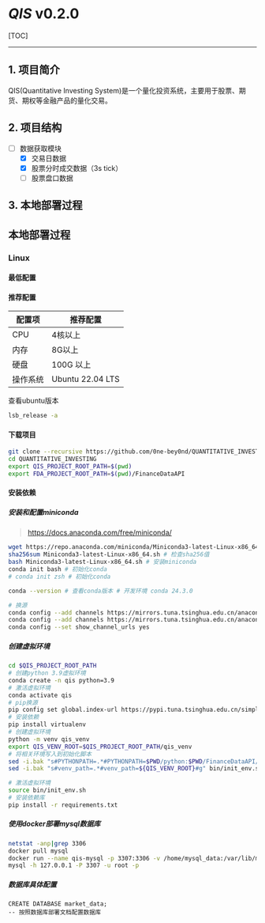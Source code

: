 # ***QIS*** v0.2.0

[TOC]

---

## 1. 项目简介

QIS(Quantitative Investing System)是一个量化投资系统，主要用于股票、期货、期权等金融产品的量化交易。

## 2. 项目结构

- [ ] 数据获取模块
    - [x] 交易日数据
    - [x] 股票分时成交数据（3s tick）
    - [ ] 股票盘口数据

## 3. 本地部署过程

## 本地部署过程

### Linux

#### 最低配置

[//]: # (TODO: 添加最低配置)

#### 推荐配置

| 配置项  | 推荐配置             |
|------|------------------|
| CPU  | 4核以上             |
| 内存   | 8G以上             |
| 硬盘   | 100G 以上          |
| 操作系统 | Ubuntu 22.04 LTS |

查看ubuntu版本

```bash
lsb_release -a
```

#### 下载项目

```bash
git clone --recursive https://github.com/0ne-bey0nd/QUANTITATIVE_INVESTING.git
cd QUANTITATIVE_INVESTING
export QIS_PROJECT_ROOT_PATH=$(pwd)
export FDA_PROJECT_ROOT_PATH=$(pwd)/FinanceDataAPI

```

#### 安装依赖

##### 安装和配置miniconda

> https://docs.anaconda.com/free/miniconda/

```bash
wget https://repo.anaconda.com/miniconda/Miniconda3-latest-Linux-x86_64.sh  # 下载miniconda安装包
sha256sum Miniconda3-latest-Linux-x86_64.sh # 检查sha256值
bash Miniconda3-latest-Linux-x86_64.sh # 安装miniconda
conda init bash # 初始化conda
# conda init zsh # 初始化conda

conda --version # 查看conda版本 # 开发环境 conda 24.3.0

# 换源
conda config --add channels https://mirrors.tuna.tsinghua.edu.cn/anaconda/pkgs/free/
conda config --add channels https://mirrors.tuna.tsinghua.edu.cn/anaconda/pkgs/main/
conda config --set show_channel_urls yes
```

##### 创建虚拟环境

```bash
cd $QIS_PROJECT_ROOT_PATH
# 创建python 3.9虚拟环境
conda create -n qis python=3.9
# 激活虚拟环境
conda activate qis
# pip换源
pip config set global.index-url https://pypi.tuna.tsinghua.edu.cn/simple
# 安装依赖
pip install virtualenv
# 创建虚拟环境
python -m venv qis_venv
export QIS_VENV_ROOT=$QIS_PROJECT_ROOT_PATH/qis_venv
# 将相关环境写入到初始化脚本
sed -i.bak "s#PYTHONPATH=.*#PYTHONPATH=$PWD/python:$PWD/FinanceDataAPI/python#g" bin/init_env.sh
sed -i.bak "s#venv_path=.*#venv_path=${QIS_VENV_ROOT}#g" bin/init_env.sh

# 激活虚拟环境
source bin/init_env.sh
# 安装依赖库
pip install -r requirements.txt
```

##### 使用docker部署mysql数据库

```bash
netstat -anp|grep 3306
docker pull mysql
docker run --name qis-mysql -p 3307:3306 -v /home/mysql_data:/var/lib/mysql --restart=always -e MYSQL_ROOT_PASSWORD={your_password} -d mysql
mysql -h 127.0.0.1 -P 3307 -u root -p 
```

##### 数据库具体配置

```mysql
CREATE DATABASE market_data;
-- 按照数据库部署文档配置数据库
```

##



